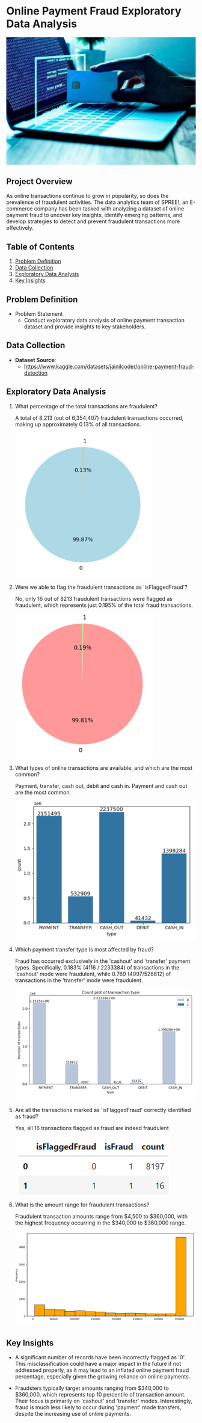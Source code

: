 # Online Payment Fraud Exploratory Data Analysis 


![HDB](./pictures/fraud1.jpg "HDB")

## Project Overview

As online transactions continue to grow in popularity, so does the prevalence of fraudulent activities. The data analytics team of SPREE!, an E-commerce company has been tasked with analyzing a dataset of online payment fraud to uncover key insights, identify emerging patterns, and develop strategies to detect and prevent fraudulent transactions more effectively.

## Table of Contents
1. [Problem Definition](#problem-definition)
2. [Data Collection](#data-collection)
3. [Exploratory Data Analysis](#exploratory-data-analysis)
4. [Key Insights](#key-insights)

## Problem Definition
- Problem Statement
  - Conduct exploratory data analysis of online payment transaction dataset and provide insights to key stakeholders.


## Data Collection
- **Dataset Source**:
  - https://www.kaggle.com/datasets/jainilcoder/online-payment-fraud-detection

  
## Exploratory Data Analysis


1. What percentage of the total transactions are fraudulent?
   
   A total of 8,213 (out of 6,354,407) fraudulent transactions occurred, making up approximately 0.13% of all transactions.

    ![distribution](./pictures/Q1.png "distribution")

2. Were we able to flag the fraudulent transactions as 'isFlaggedFraud'?

   No, only 16 out of 8213 fraudulent transactions were flagged as fraudulent, which represents just 0.195% of the total fraud transactions.

    ![distribution](./pictures/Q2.png "distribution")
    
3. What types of online transactions are available, and which are the most common?

   Payment, transfer, cash out, debit and cash in. Payment and cash out are the most common.

   ![distribution](./pictures/Q3.png "distribution")

4. Which payment transfer type is most affected by fraud?
   
   Fraud has occurred exclusively in the 'cashout' and 'transfer' payment types. Specifically, 0.183% (4116 / 2233384) of transactions in the 'cashout' mode were fraudulent, while 0.769 (4097/528812) of transactions in the 'transfer' mode were fraudulent.

   ![distribution](./pictures/Q4.png "distribution")
  
5. Are all the transactions marked as 'isFlaggedFraud' correctly identified as fraud?

   Yes, all 16 transactions flagged as fraud are indeed fraudulent

   ![distribution](./pictures/Q6.png "distribution")
  
8. What is the amount range for fraudulent transactions?
   
   Fraudulent transaction amounts range from $4,500 to $360,000, with the highest frequency occurring in the $340,000 to $360,000 range.

   ![distribution](./pictures/Q5.png "distribution")


## Key Insights

- A significant number of records have been incorrectly flagged as '0'. This misclassification could have a major impact in the future if not addressed properly, as it may lead to an inflated online payment fraud percentage, especially given the growing reliance on online payments.

- Fraudsters typically target amounts ranging from $340,000 to $360,000, which represents top 10 percentile of transaction amount. Their focus is primarily on 'cashout' and 'transfer' modes. Interestingly, fraud is much less likely to occur during 'payment' mode transfers, despite the increasing use of online payments.



